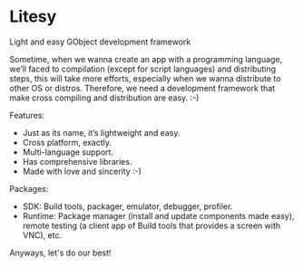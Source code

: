 # Litesy
Light and easy GObject development framework

Sometime, when we wanna create an app with a programming language, we’ll faced to compilation (except for script languages) and distributing steps, this will take more efforts, especially when we wanna distribute to other OS or distros.
Therefore, we need a development framework that make cross compiling and distribution are easy. :-)

Features:
* Just as its name, it’s lightweight and easy.
* Cross platform, exactly.
* Multi-language support.
* Has comprehensive libraries.
* Made with love and sincerity :-)

Packages:
* SDK: Build tools, packager, emulator, debugger, profiler.
* Runtime: Package manager (install and update components made easy), remote testing (a client app of Build tools that provides a screen with VNC), etc.

Anyways, let's do our best!
